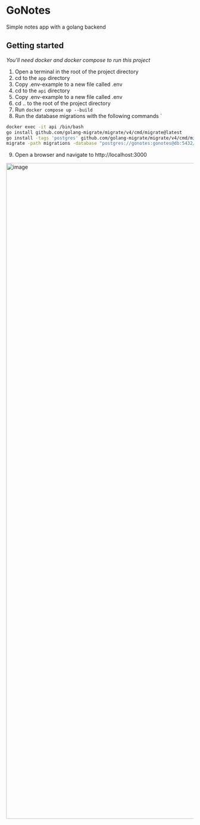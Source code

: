 # GoNotes

Simple notes app with a golang backend

## Getting started

_You'll need docker and docker compose to run this project_

1. Open a terminal in the root of the project directory
2. cd to the `app` directory
3. Copy .env-example to a new file called .env
4. cd to the `api` directory
5. Copy .env-example to a new file called .env
6. cd .. to the root of the project directory
7. Run `docker compose up --build`
8. Run the database migrations with the following commands
   `

```sh
docker exec -it api /bin/bash
go install github.com/golang-migrate/migrate/v4/cmd/migrate@latest
go install -tags 'postgres' github.com/golang-migrate/migrate/v4/cmd/migrate@latest
migrate -path migrations -database "postgres://gonotes:gonotes@db:5432/gonotes?sslmode=disable" up
```

9. Open a browser and navigate to http://localhost:3000

<img width="1760" alt="image" src="https://github.com/user-attachments/assets/71d77899-3e75-40f0-ab68-161f558126e9" />
